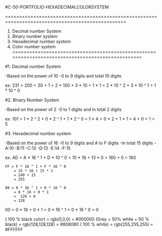 #C-50-PORTFOLIO-HEXADECIMALCOLORSYSTEM

=================================================================================================
1. Decimal number System
2. Binary number system
3. Hexadecimal number system
4. Color number system
=================================================================================================

#1. Decimal number System

-Based on the power of 10
-0 to 9 digits and total 10 digits

ex: 231 = 200 + 30 + 1
        = 2 * 100 + 3 * 10 + 1 * 1 
        = 2 * 10 ^ 2 + 3 * 10 ^ 1 + 1 * 10 ^ 0

#2. Binary Number System

-Based on the power of 2
-0 to 1 digits and in total 2 digits

ex: 101 = 1 * 2 ^ 2 + 0 * 2 ^ 1 + 1 * 2 ^ 0
        = 1 * 4 + 0 * 2 + 1 * 1
        = 4 + 0 + 1
        = 5

#3. Hexadecimal number system

-Based on the power of 16
-0 to 9 digits and A to F digits
-In total 15 digits
-A:10
-B:11
-C:12
-D:13
-E:14
-F:15

ex: AD = A * 16 ^ 1 + D * 10 ^ 0
       = 10 * 16 + 13 * 0
       = 160 + 0
       = 160

    FF = F * 16 ^ 1 + F * 16 ^ 0 
        = 15 * 16 + 15 * 1
        = 240 + 15
        = 255 

    80 = 8 * 16 ^ 1 + 0 * 16 ^ 0
        = 8 * 16 + 0 * 1
        =  128 + 0
        = 128 
        
  00 = 0 * 16 + 0 * 1 
     = 0 * 16 ^ 1 + 0 * 16 ^ 0
     = 0 
     



( 100 % black color) = rgb(0,0,0) = #000000
(Grey = 50% white + 50 % black)   = rgb(128,128,128) = #808080
( 100 % white) = rgb(255,255,255) = #FFFFFF

